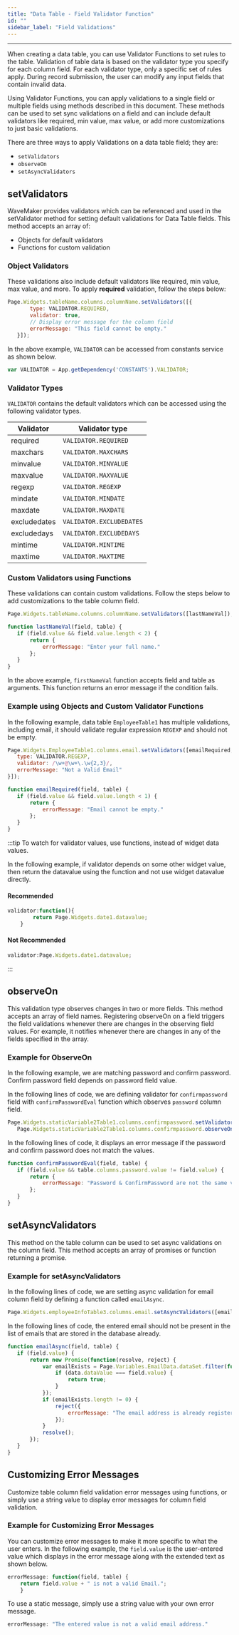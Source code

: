 ```yaml
---
title: "Data Table - Field Validator Function"
id: ""
sidebar_label: "Field Validations"
---
```

---

When creating a data table, you can use Validator Functions to set rules to the table. Validation of table data is based on the validator type you specify for each column field. For each validator type, only a specific set of rules apply. During record submission, the user can modify any input fields that contain invalid data.

Using Validator Functions, you can apply validations to a single field or multiple fields using methods described in this document. These methods can be used to set sync validations on a field and can include default validators like required, min value, max value, or add more customizations to just basic validations.

There are three ways to apply Validations on a data table field; they are:

- `setValidators`
- `observeOn`
- `setAsyncValidators`

## setValidators

WaveMaker provides validators which can be referenced and used in the setValidator method for setting default validations for Data Table fields. This method accepts an array of:

- Objects for default validators
- Functions for custom validation

### Object Validators

These validations also include default validators like required, min value, max value, and more. To apply **required** validation, follow the steps below:

```js
Page.Widgets.tableName.columns.columnName.setValidators([{
       type: VALIDATOR.REQUIRED,
       validator: true,
       // Display error message for the column field
       errorMessage: "This field cannot be empty."
   }]);
```

In the above example, `VALIDATOR` can be accessed from constants service as shown below.

```js
var VALIDATOR = App.getDependency('CONSTANTS').VALIDATOR;
```

### Validator Types

`VALIDATOR` contains the default validators which can be accessed using the following validator types.

|Validator | Validator type |
|----|----|
|required | `VALIDATOR.REQUIRED` |
|maxchars | `VALIDATOR.MAXCHARS` |
|minvalue | `VALIDATOR.MINVALUE` |
|maxvalue | `VALIDATOR.MAXVALUE` |
|regexp | `VALIDATOR.REGEXP` |
|mindate | `VALIDATOR.MINDATE` |
|maxdate | `VALIDATOR.MAXDATE` |
|excludedates | `VALIDATOR.EXCLUDEDATES` |
|excludedays | `VALIDATOR.EXCLUDEDAYS` |
|mintime | `VALIDATOR.MINTIME` |
|maxtime | `VALIDATOR.MAXTIME` |

### Custom Validators using Functions

These validations can contain custom validations. Follow the steps below to add customizations to the table column field.

```js
Page.Widgets.tableName.columns.columnName.setValidators([lastNameVal]);
```

```js
function lastNameVal(field, table) {
   if (field.value && field.value.length < 2) {
       return {
           errorMessage: "Enter your full name."
       };
   }
}
```

In the above example, `firstNameVal` function accepts field and table as arguments. This function returns an error message if the condition fails.

### Example using Objects and Custom Validator Functions

In the following example, data table `EmployeeTable1` has multiple validations, including email, it should validate regular expression `REGEXP` and should not be empty.

```js
Page.Widgets.EmployeeTable1.columns.email.setValidators([emailRequired, {
   type: VALIDATOR.REGEXP,
   validator: /\w+@\w+\.\w{2,3}/,
   errorMessage: "Not a Valid Email"
}]);
```

```js
function emailRequired(field, table) {
   if (field.value && field.value.length < 1) {
       return {
           errorMessage: "Email cannot be empty."
       };
   }
}
```

:::tip
To watch for validator values, use functions, instead of widget data values.

In the following example, if validator depends on some other widget value, then return the datavalue using the function and not use widget datavalue directly.

#### Recommended

```js
validator:function(){
        return Page.Widgets.date1.datavalue;
    }
```

#### Not Recommended

```js
validator:Page.Widgets.date1.datavalue;
```
:::

## observeOn

This validation type observes changes in two or more fields. This method accepts an array of field names. Registering observeOn on a field triggers the field validations whenever there are changes in the observing field values. For example, it notifies whenever there are changes in any of the fields specified in the array.

### Example for ObserveOn

In the following example, we are matching password and confirm password. Confirm password field depends on password field value.

In the following lines of code, we are defining validator for `confirmpassword` field with `confirmPasswordEval` function which observes `password` column field.

```js
Page.Widgets.staticVariable2Table1.columns.confirmpassword.setValidators([confirmPasswordEval]);
   Page.Widgets.staticVariable2Table1.columns.confirmpassword.observeOn(['password']);
```

In the following lines of code, it displays an error message if the password and confirm password does not match the values.

```js
function confirmPasswordEval(field, table) {
   if (field.value && table.columns.password.value != field.value) {
       return {
           errorMessage: "Password & ConfirmPassword are not the same value"
       };
   }
}
```

## setAsyncValidators

This method on the table column can be used to set async validations on the column field. This method accepts an array of promises or function returning a promise.

### Example for setAsyncValidators

In the following lines of code, we are setting async validation for email column field by defining a function called `emailAsync`.

```js
Page.Widgets.employeeInfoTable3.columns.email.setAsyncValidators([emailAsync]);
```

In the following lines of code, the entered email should not be present in the list of emails that are stored in the database already.

```js
function emailAsync(field, table) {
   if (field.value) {
       return new Promise(function(resolve, reject) {
           var emailExists = Page.Variables.EmailData.dataSet.filter(function(data) {
               if (data.dataValue === field.value) {
                   return true;
               }
           });
           if (emailExists.length != 0) {
               reject({
                   errorMessage: "The email address is already registered."
               });
           }
           resolve();
       });
   }
}
```

## Customizing Error Messages

Customize table column field validation error messages using functions, or simply use a string value to display error messages for column field validation.

### Example for Customizing Error Messages

You can customize error messages to make it more specific to what the user enters. In the following example, the `field.value` is the user-entered value which displays in the error message along with the extended text as shown below.

```js
errorMessage: function(field, table) {
    return field.value + " is not a valid Email.";
    }
```

To use a static message, simply use a string value with your own error message.

```js
errorMessage: "The entered value is not a valid email address."
```
